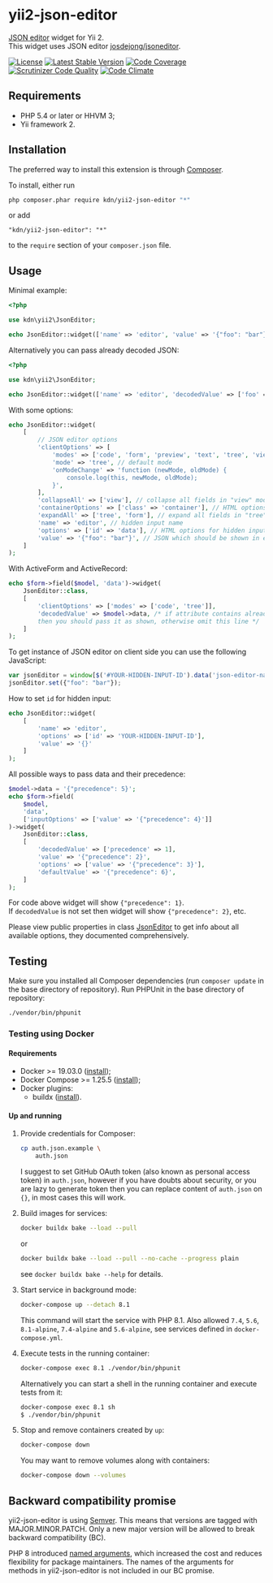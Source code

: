 # yii2-json-editor

[JSON editor](https://jsoneditoronline.org) widget for Yii 2.  
This widget uses JSON editor [josdejong/jsoneditor](https://github.com/josdejong/jsoneditor).

[![License](https://poser.pugx.org/kdn/yii2-json-editor/license)](https://packagist.org/packages/kdn/yii2-json-editor)
[![Latest Stable Version](https://poser.pugx.org/kdn/yii2-json-editor/v/stable)](https://packagist.org/packages/kdn/yii2-json-editor)
[![Code Coverage](https://scrutinizer-ci.com/g/dmitry-kulikov/yii2-json-editor/badges/coverage.png?b=master)](https://scrutinizer-ci.com/g/dmitry-kulikov/yii2-json-editor/?branch=master)
[![Scrutinizer Code Quality](https://scrutinizer-ci.com/g/dmitry-kulikov/yii2-json-editor/badges/quality-score.png?b=master)](https://scrutinizer-ci.com/g/dmitry-kulikov/yii2-json-editor/?branch=master)
[![Code Climate](https://codeclimate.com/github/dmitry-kulikov/yii2-json-editor/badges/gpa.svg)](https://codeclimate.com/github/dmitry-kulikov/yii2-json-editor)

## Requirements

- PHP 5.4 or later or HHVM 3;
- Yii framework 2.

## Installation

The preferred way to install this extension is through [Composer](https://getcomposer.org).

To install, either run

```sh
php composer.phar require kdn/yii2-json-editor "*"
```

or add

```text
"kdn/yii2-json-editor": "*"
```

to the `require` section of your `composer.json` file.

## Usage

Minimal example:

```php
<?php

use kdn\yii2\JsonEditor;

echo JsonEditor::widget(['name' => 'editor', 'value' => '{"foo": "bar"}']);
```

Alternatively you can pass already decoded JSON:

```php
<?php

use kdn\yii2\JsonEditor;

echo JsonEditor::widget(['name' => 'editor', 'decodedValue' => ['foo' => 'bar']]);
```

With some options:

```php
echo JsonEditor::widget(
    [
        // JSON editor options
        'clientOptions' => [
            'modes' => ['code', 'form', 'preview', 'text', 'tree', 'view'], // all available modes
            'mode' => 'tree', // default mode
            'onModeChange' => 'function (newMode, oldMode) {
                console.log(this, newMode, oldMode);
            }',
        ],
        'collapseAll' => ['view'], // collapse all fields in "view" mode
        'containerOptions' => ['class' => 'container'], // HTML options for JSON editor container tag
        'expandAll' => ['tree', 'form'], // expand all fields in "tree" and "form" modes
        'name' => 'editor', // hidden input name
        'options' => ['id' => 'data'], // HTML options for hidden input
        'value' => '{"foo": "bar"}', // JSON which should be shown in editor
    ]
);
```

With ActiveForm and ActiveRecord:

```php
echo $form->field($model, 'data')->widget(
    JsonEditor::class,
    [
        'clientOptions' => ['modes' => ['code', 'tree']],
        'decodedValue' => $model->data, /* if attribute contains already decoded JSON,
        then you should pass it as shown, otherwise omit this line */
    ]
);
```

To get instance of JSON editor on client side you can use the following JavaScript:

```javascript
var jsonEditor = window[$('#YOUR-HIDDEN-INPUT-ID').data('json-editor-name')];
jsonEditor.set({"foo": "bar"});
```

How to set `id` for hidden input:

```php
echo JsonEditor::widget(
    [
        'name' => 'editor',
        'options' => ['id' => 'YOUR-HIDDEN-INPUT-ID'],
        'value' => '{}'
    ]
);
```

All possible ways to pass data and their precedence:

```php
$model->data = '{"precedence": 5}';
echo $form->field(
    $model,
    'data',
    ['inputOptions' => ['value' => '{"precedence": 4}']]
)->widget(
    JsonEditor::class,
    [
        'decodedValue' => ['precedence' => 1],
        'value' => '{"precedence": 2}',
        'options' => ['value' => '{"precedence": 3}'],
        'defaultValue' => '{"precedence": 6}',
    ]
);
```

For code above widget will show `{"precedence": 1}`.  
If `decodedValue` is not set then widget will show `{"precedence": 2}`, etc.

Please view public properties in class
[JsonEditor](https://github.com/dmitry-kulikov/yii2-json-editor/blob/master/src/JsonEditor.php)
to get info about all available options, they documented comprehensively.

## Testing

Make sure you installed all Composer dependencies (run `composer update` in the base directory of repository).
Run PHPUnit in the base directory of repository:

```sh
./vendor/bin/phpunit
```

### Testing using Docker

#### Requirements

- Docker >= 19.03.0 ([install](https://docs.docker.com/get-docker));
- Docker Compose >= 1.25.5 ([install](https://docs.docker.com/compose/install));
- Docker plugins:
  - buildx ([install](https://github.com/docker/buildx#installing)).

#### Up and running

1. Provide credentials for Composer:

   ```sh
   cp auth.json.example \
       auth.json
   ```

   I suggest to set GitHub OAuth token (also known as personal access token) in `auth.json`,
   however if you have doubts about security, or you are lazy to generate token then you can replace content of
   `auth.json` on `{}`, in most cases this will work.

1. Build images for services:

   ```sh
   docker buildx bake --load --pull
   ```

   or

   ```sh
   docker buildx bake --load --pull --no-cache --progress plain
   ```

   see `docker buildx bake --help` for details.

1. Start service in background mode:

   ```sh
   docker-compose up --detach 8.1
   ```

   This command will start the service with PHP 8.1. Also allowed `7.4`, `5.6`, `8.1-alpine`, `7.4-alpine`
   and `5.6-alpine`, see services defined in `docker-compose.yml`.

1. Execute tests in the running container:

   ```sh
   docker-compose exec 8.1 ./vendor/bin/phpunit
   ```

   Alternatively you can start a shell in the running container and execute tests from it:

   ```sh
   docker-compose exec 8.1 sh
   $ ./vendor/bin/phpunit
   ```

1. Stop and remove containers created by `up`:

   ```sh
   docker-compose down
   ```

   You may want to remove volumes along with containers:

   ```sh
   docker-compose down --volumes
   ```

## Backward compatibility promise

yii2-json-editor is using [Semver](https://semver.org). This means that versions are tagged
with MAJOR.MINOR.PATCH. Only a new major version will be allowed to break backward
compatibility (BC).

PHP 8 introduced [named arguments](https://wiki.php.net/rfc/named_params), which
increased the cost and reduces flexibility for package maintainers. The names of the
arguments for methods in yii2-json-editor is not included in our BC promise.
